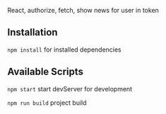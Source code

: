 React, authorize, fetch, show news for user in token

## Installation

`npm install` for installed dependencies

## Available Scripts

`npm start` start devServer for development

`npm run build` project build



